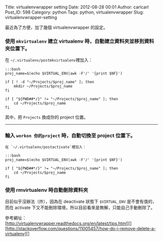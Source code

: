 Title: virtualenvwrapper setting
Date: 2012-08-28 00:01
Author: carlcarl
Post_ID: 598
Category: python
Tags: python, virtualenvwrapper
Slug: virtualenvwrapper-setting

最近為了方便，加了幾個 virtualenvwrapper 的設定。  

### 使用 `mkvirtualenv` 建立 virtualenv 時，自動建立資料夾並移到資料夾位置下。  
在 `~/.virtualenv/postmkvirtualenv`裡加入：

	:::bash
	proj_name=$(echo $VIRTUAL_ENV|awk -F'/' '{print $NF}')

	if [ ! -d "~/Projects/$proj_name" ]; then
    	mkdir ~/Projects/$proj_name
	fi

	if [ "${PWD##*/}" != "~/Projects/$proj_name" ]; then
    	cd ~/Projects/$proj_name
	fi

其中，把 `Projects` 換成你的 project 位置。

***

### 輸入 `workon 你的project` 時，自動切換至 project 位置下。  
    在 `~/.virtualenv/postactivate`裡加入：

	:::bash
	proj_name=$(echo $VIRTUAL_ENV|awk -F'/' '{print $NF}')

	if [ "${PWD##*/}" != "~/Projects/$proj_name" ]; then
    	cd ~/Projects/$proj_name
	fi


### 使用 rmvirtualenv 時自動刪除資料夾  
目前似乎沒辦法（炸），因為在 deactivate 狀態下 `$VIRTUAL_ENV` 是不會有值的，而在 activate 下又不能刪除環境，所以目前看來是無解，只能自己手動刪除了。

參考網址：  
[http://virtualenvwrapper.readthedocs.org/en/latest/tips.html][]  
[http://stackoverflow.com/questions/11005457/how-do-i-remove-delete-a-virtualenv][]

  [http://virtualenvwrapper.readthedocs.org/en/latest/tips.html]: http://http://virtualenvwrapper.readthedocs.org/en/latest/tips.html
  [http://stackoverflow.com/questions/11005457/how-do-i-remove-delete-a-virtualenv]: http://http://stackoverflow.com/questions/11005457/how-do-i-remove-delete-a-virtualenv
